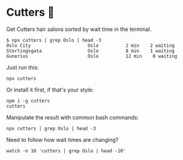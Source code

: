 # Cutters :haircut:

Get Cutters hair salons sorted by wait time in the terminal.

```
$ npx cutters | grep Oslo | head -3
Oslo City                     Oslo          2 min    2 waiting
Stortingsgata                 Oslo          8 min    1 waiting
Gunerius                      Oslo          12 min    0 waiting
```

Just run this:

```
npx cutters
```

Or install it first, if that's your style:

```
npm i -g cutters
cutters
```

Manipulate the result with common bash commands:

```
npx cutters | grep Oslo | head -3
```

Need to follow how wait times are changing?

```
watch -n 10 'cutters | grep Oslo | head -10'
```
